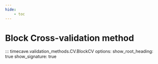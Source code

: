 ```yaml
---
hide:
    - toc
---
```


# Block Cross-validation method

::: timecave.validation_methods.CV.BlockCV
    options:
        show_root_heading: true
        show_signature: true